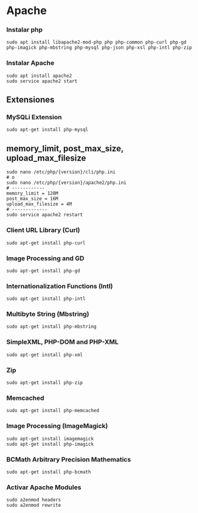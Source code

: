 # Apache

### Instalar php

```
sudo apt install libapache2-mod-php php php-common php-curl php-gd php-imagick php-mbstring php-mysql php-json php-xsl php-intl php-zip
```

### Instalar Apache

```
sudo apt install apache2
sudo service apache2 start
```

## Extensiones

### MySQLi Extension

```
sudo apt-get install php-mysql
```

## memory\_limit, post\_max\_size, upload\_max_filesize

```
sudo nano /etc/php/{version}/cli/php.ini
# o
sudo nano /etc/php/{version}/apache2/php.ini
# ------------
memory_limit = 128M
post_max_size = 16M
upload_max_filesize = 4M
# -------------
sudo service apache2 restart
```

### Client URL Library (Curl)

```
sudo apt-get install php-curl
```

### Image Processing and GD

```
sudo apt-get install php-gd
```

### Internationalization Functions (Intl)

```
sudo apt-get install php-intl
```

### Multibyte String (Mbstring)

```
sudo apt-get install php-mbstring
```

### SimpleXML, PHP-DOM and PHP-XML

```
sudo apt-get install php-xml
```

### Zip

```
sudo apt-get install php-zip
```

### Memcached

```
sudo apt-get install php-memcached
```

### Image Processing (ImageMagick)

```
sudo apt-get install imagemagick
sudo apt-get install php-imagick
```

### BCMath Arbitrary Precision Mathematics

```
sudo apt-get install php-bcmath
```

### Activar Apache Modules

```
sudo a2enmod headers
sudo a2enmod rewrite
```